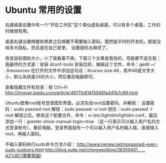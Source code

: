 # Ubuntu 常用的设置



右键桌面设置中有一个“开启工作区“这个类似虚拟桌面，可以有多个桌面，工作的时候很有用。

桌面右键设置唤醒和黑屏之后唤醒不需要输入密码，既然是平时的开发机，那就没啥多大隐私，而且是在自己家里， 设置密码太麻烦了。


改变鼠标图标大小，小了我看着不爽，下面三个文章是我找的，但是都不适合我：
我最终的方式是：安装 dconf-tools
安装后好，编辑这个文件，命令：gedit ~/ .Xresources
在打开的文件中添加这句话：Xcursor.size:48，其中48是文字大小，默认系统是24的大小，然后重启电脑即可。



查看隐藏文件和目录：按 Ctrl+H
http://jingyan.baidu.com/article/49711c61415945fa441b7c89.html



Ubuntu使用root账号登录图形界面，必须先给root设置密码，并解锁：
设置密码：sudo passwd root
解锁：sudo passwd -u root
锁住：sudo passwd -l root
解锁之后，修改这个配置文件，命令：vi /etc/lightdm/lightdm.conf，最后添加一行：greeter-show-manual-login=true （这一行表示可以输入用户名的方式登录账号），重启电脑，登录界面就有一个可以输入用户名的输入框，直接输入root，再输入密码。



不输入密码执行sudo命令方法介绍：
http://www.nenew.net/nopasswd-exec-sudo-sudoers.html
http://blog.xuite.net/chingwei/blog/38359401……A2%BC(需要穿越)


